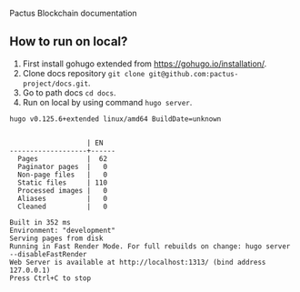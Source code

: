 Pactus Blockchain documentation

## How to run on local?

1. First install gohugo extended from https://gohugo.io/installation/.
2. Clone docs repository `git clone git@github.com:pactus-project/docs.git`.
3. Go to path docs `cd docs`.
4. Run on local by using command `hugo server`.

```shell
hugo v0.125.6+extended linux/amd64 BuildDate=unknown


                   | EN   
-------------------+------
  Pages            |  62  
  Paginator pages  |   0  
  Non-page files   |   0  
  Static files     | 110  
  Processed images |   0  
  Aliases          |   0  
  Cleaned          |   0  

Built in 352 ms
Environment: "development"
Serving pages from disk
Running in Fast Render Mode. For full rebuilds on change: hugo server --disableFastRender
Web Server is available at http://localhost:1313/ (bind address 127.0.0.1) 
Press Ctrl+C to stop
```